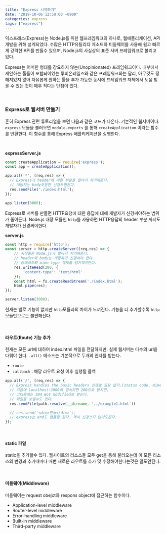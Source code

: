 ```yaml
---
title: "Express 시작하기"
date: "2019-10-06 12:58:00 +0900"
categories: express
tags: ["express"]
---
```



익스프레스(Express)는 Node.js를 위한 웹프레임워크의 하나로, 웹애플리케이션, API 개발을 위해 설계되었다. 
수많은 HTTP유틸리티 메소드와 미들웨어를 사용해 쉽고 빠르게 강력한 API를 만들수 있으며, Node.js의 사실상의 표준 서버 프레임워크로 불리고 있다.

Express는 어떠한 형태를 강요하지 않는(Unopinionated) 프레임워크이다. 
내부에서 제안하는 툴들이 포함되어있는 루비온레일즈와 같은 프레임워크와는 달리, 아무것도 정해져있지 않아 자유롭게 원하는 툴을 추가 가능한 동시에 프레임워크 자체에서 도움 받을 수 있는 것이 매우 적다는 단점이 있다.

<br>

### Express로 웹서버 만들기

흔히 Express 관련 튜토리얼을 보면 다음과 같은 코드가 나온다. 기본적인 웹서버이다. `express` 모듈을 불러오면 `module.exports` 를 통해 `createApplication` 이라는 함수를 반환한다. 이 함수를 통해 Express 애플리케이션을 실행한다.

<br>

**expressServer.js**

```js
const createApplication = require('express');
const app = createApplication();

app.all('*', (req,res) => {
  // Express가 header에 대한 부분을 알아서 처리해준다.
  // 개발자는 body부분만 신경쓰면된다.
  res.sendFile('./index.html');
});

app.listen(3000);
```

Express로 서버를 만들면 HTTP요청에 대한 응답에 대해 개발자가 신경써야하는 범위가 줄어든다. 
Node.js 내장 모듈인 `http`를 사용하면 HTTP응답의 header 부분 까지도 개발자가 신경써야한다.

**server.js**

```js
const http = require('http');
const server = http.createServer((req,res) => {
    // 시작줄은 Node.js가 알아서 처리해준다.
    // header와 body는 개발자가 신경써야 한다.
    // 상태코드와 mime-type 객체를 넘겨줘야한다.
    res.writeHead(200, {
        'content-type': 'text/html'
    });
    const html = fs.createReadStream('./index.html');
    html.pipe(res);
});

server.listen(3000);
```

현재는 별로 기능이 없지만 `http`모듈과의 차이가 느껴진다. 기능을 더 추가할수록 `http` 모듈만으로는 불편해진다.

<br>

#### 라우트(Route) 기능 추가

현재는 모든 url에 대하여 index.html 파일을 전달하지만, 실제 웹서버는 다수의 url을 다뤄야 한다. `.all()` 메소드는 기본적으로 두개의 인자를 받는다.

- `route`
- `callback` : 해당 라우트 요청 이후 실행될 콜백

```js
app.all('/', (req,res) => {
  // Express handles the basic headers 신경쓸 필요 없다.(status code, mime-type)
  // 처음에 localhost:3000에 접속하면 200으로 받지만,
  // 그다음에는 304 Not modified로 받는다.
  // 파일을 보낼수도 있다.
  res.sendFile(path.resolve(__dirname, '../example1.html'))

  // res.send(`<div>안뇽</div>`);
  // express는 end도 핸들링 한다. 역시 신경쓰지 않아도된다. 
});
```
<br>

#### static 파일


static을 추가할수 있다.
웹사이트의 리소스들 모두 get을 통해 불러오는데 이 모든 리소스의 변경과 추가때마다 매번 새로운 라우트를 추가 및 수정해야한다는것은 말도안된다.

<br>

#### 미들웨어(Middleware)

미들웨어는 
request obejct와 respons object에 접근하는 함수이다. 

- Application-level middleware
- Router-level middleware
- Error-handling middleware
- Built-in middleware
- Third-party middleware